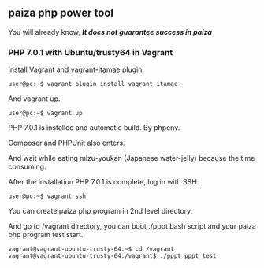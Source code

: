 
## paiza php power tool

You will already know, ***It does not guarantee success in paiza***


### PHP 7.0.1 with Ubuntu/trusty64 in Vagrant

Install [Vagrant](https://www.vagrantup.com/downloads.html) and [vagrant-itamae](https://github.com/chiastolite/vagrant-itamae) plugin.

```
user@pc:~$ vagrant plugin install vagrant-itamae
```

And vagrant up.

```
user@pc:~$ vagrant up
```

PHP 7.0.1 is installed and automatic build. By phpenv.

Composer and PHPUnit also enters.

And wait while eating mizu-youkan (Japanese water-jelly) because the time consuming.

After the installation PHP 7.0.1 is complete, log in with SSH.

```
user@pc:~$ vagrant ssh
```

You can create paiza php program in 2nd level directory.

And go to /vagrant directory, you can boot ./pppt bash script and your paiza php program test start.

```
vagrant@vagrant-ubuntu-trusty-64:~$ cd /vagrant
vagrant@vagrant-ubuntu-trusty-64:/vagrant$ ./pppt pppt_test
```

